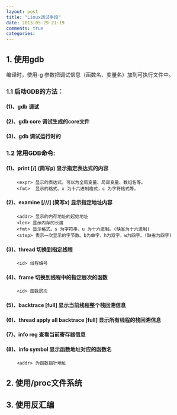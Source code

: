 ```yaml
---
layout: post
title: "Linux调试手段"
date: 2013-05-29 21:19
comments: true
categories: 
---
```

## 1. 使用gdb
编译时，使用-g 参数把调试信息（函数名、变量名）加到可执行文件中。<br>
###  1.1 启动GDB的方法：
####  (1)、gdb <program>       调试<program> 
####  (2)、gdb <program> core  调试<program>生成的core文件
####  (3)、gdb <program> <PID> 调试运行时的<program>
###  1.2 常用GDB命令:
####  (1)、print [/<fmt>] <expr> (简写p) 显示指定表达式的内容
        <expr> 显示的表达式。可以为全局变量、局部变量、数组名等。
        <fmt>  显示的格式。x 为十六进制格式，c 为字符格式等。
####  (2)、examine [/<len>/<fmt>/<step>] <addr> (简写x) 显示指定地址内容
        <addr> 显示的内存地址的起始地址
        <len> 显示内存的长度
        <fmt> 显示格式。s 为字符串，u 为十六进制。(缺省为十六进制)
        <step> 表示一次显示的字节数。b为单字，h为双字，w为四字。(缺省为四字)
####  (3)、thread <id> 切换到指定线程
        <id> 线程编号
####  (4)、frame <id> 切换到线程中的指定层次的函数
        <id> 函数层次
####  (5)、backtrace [full] 显示当前线程整个栈回溯信息
####  (6)、thread apply all backtrace [full] 显示所有线程的栈回溯信息
####  (7)、info reg 查看当前寄存器信息    
####  (8)、info symbol <addr> 显示函数地址对应的函数名
        <addr> 为函数指针地址 
		
## 2. 使用/proc文件系统

## 3. 使用反汇编
